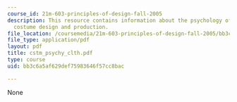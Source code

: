 ```yaml
---
course_id: 21m-603-principles-of-design-fall-2005
description: This resource contains information about the psychology of clothing,
  costume design and production.
file_location: /coursemedia/21m-603-principles-of-design-fall-2005/bb3c6a5af629def75983646f57cc8bac_cstm_psychy_clth.pdf
file_type: application/pdf
layout: pdf
title: cstm_psychy_clth.pdf
type: course
uid: bb3c6a5af629def75983646f57cc8bac

---
```

None